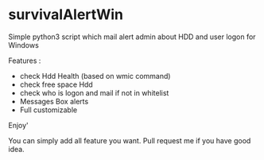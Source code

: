 # survivalAlertWin
Simple python3 script which mail alert admin about HDD and user logon for Windows 

Features : 
- check Hdd Health (based on wmic command)
- check free space Hdd
- check who is logon and mail if not in whitelist
- Messages Box alerts
- Full customizable

Enjoy'

You can simply add all feature you want. 
Pull request me if you have good idea.
